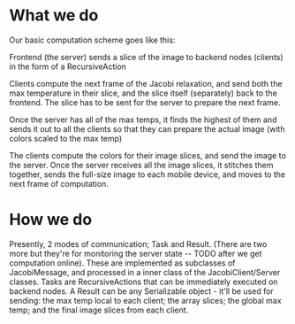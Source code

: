 # What we do #

Our basic computation scheme goes like this:

Frontend (the server) sends a slice of the image to backend nodes (clients) in the form of a RecursiveAction

Clients compute the next frame of the Jacobi relaxation, and send both the max temperature in their slice, and the slice itself (separately) back to the frontend. The slice has to be sent for the server to prepare the next frame.

Once the server has all of the max temps, it finds the highest of them and sends it out to all the clients so that they can prepare the actual image (with colors scaled to the max temp)

The clients compute the colors for their image slices, and send the image to the server. Once the server receives all the image slices, it stitches them together, sends the full-size image to each mobile device, and moves to the next frame of computation.

# How we do #

Presently, 2 modes of communication; Task and Result. (There are two more but they're for monitoring the server state -- TODO after we get computation online). These are implemented as subclasses of JacobiMessage, and processed in a inner class of the JacobiClient/Server classes. Tasks are RecursiveActions that can be immediately executed on backend nodes. A Result can be any Serializable object - it'll be used for sending: the max temp local to each client; the array slices; the global max temp; and the final image slices from each client.